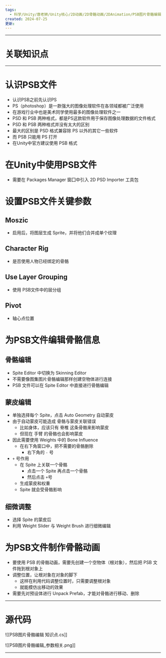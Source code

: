 ```yaml
---
tags:
  - 科学/Unity/唐老狮/Unity核心/2D动画/2D骨骼动画/2DAnimation/PSB图片骨骼编辑
created: 2024-07-25
更新:
---
```


---
# 关联知识点



---
# 认识PSB文件

- 认识PSB之前先认识PS
- PS（photoshop）是一款强大的图像处理软件在各领域都被广泛使用
- 在游戏行业中也是美术同学使用最多的图像处理软件之一
- PSD 和 PSB 两种格式，都是PS这款软件用于保存图像处理数据的文件格式
- PSD 和 PSB 两种格式并没有太大的区别
- 最大的区别是 PSD 格式兼容除 PS 以外的其它一些软件
- 而 PSB 只能用 PS 打开
- 在Unity中官方建议使用 PSB 格式
# 在Unity中使用PSB文件

- 需要在 Packages Manager 窗囗中引入 2D PSD Importer 工具包
# 设置PSB文件关键参数
## Moszic

- 启用后，将图层生成 Sprite，并将他们合并成单个纹理
## Character Rig

- 是否使用人物已经绑定的骨骼
## Use Layer Grouping

- 使用 PSB文件中的层分组
## Pivot

- 轴心点位置
# 为PSB文件编辑骨骼信息
## 骨骼编辑

- Spite Editor 中切换为 Skinning Editor
- 不需要像图集图片骨骼编辑那样创建空物体进行连接
- PSB 文件可以在 Spite Editor 中直接进行骨骼编辑
## 蒙皮编辑

- 单独选择每个 Spite，点击 Auto Geometry 自动蒙皮
- 由于自动蒙皮可能造成 骨骼与蒙皮关联错误
	- 比如身体，应该只有 脊椎 这条骨骼来影响蒙皮
	- 但现在 手臂 的骨骼也会影响蒙皮
- 因此需要使用 Weights 中的 Bone Influence
	- 在右下角窗口中，把不需要的骨骼删除
		- 右下角的 `-` 号
- `+` 号作用
	- 在 Spite 上关联一个骨骼
		- 点击一个 Spite 再点击一个骨骼
		- 然后点击 `+`号
	- 生成蒙皮和权重
	- Spite 就会受骨骼影响
## 细微调整

- 选择 Spite 的蒙皮后
- 利用 Weight Slider 与 Weight Brush 进行细微编辑
# 为PSB文件制作骨骼动画

- 要使用 PSB 的骨骼动画，需要先创建一个空物体（根对象），然后把 PSB 文件拖到根对象上
- 调整位置，让根对象在对象的脚下
	- 这样在利用代码调整位置时，只需要调整根对象
	- 就能模仿出移动的效果
- 需要先对预设体进行 Unpack Prefab，才能对骨骼进行移动、删除

---
# 源代码

![[PSB图片骨骼编辑 知识点.cs]]

![[PSB图片骨骼编辑_参数相关.png]]

---
